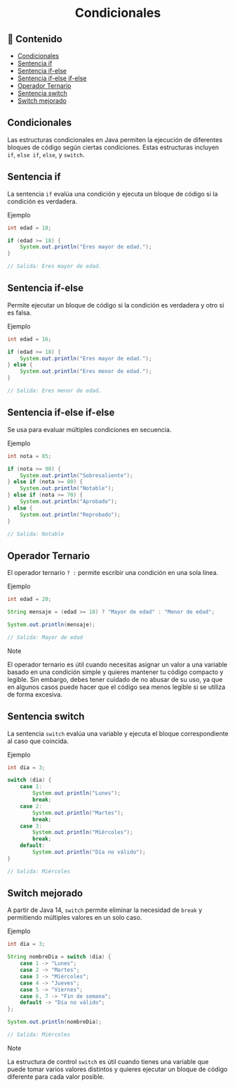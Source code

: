 <h1 align="center">Condicionales</h1>

<h2>📑 Contenido</h2>

- [Condicionales](#condicionales)
- [Sentencia if](#sentencia-if)
- [Sentencia if-else](#sentencia-if-else)
- [Sentencia if-else if-else](#sentencia-if-else-if-else)
- [Operador Ternario](#operador-ternario)
- [Sentencia switch](#sentencia-switch)
- [Switch mejorado](#switch-mejorado)

## Condicionales

Las estructuras condicionales en Java permiten la ejecución de diferentes bloques de código según ciertas condiciones. Estas estructuras incluyen `if`, `else if`, `else`, y `switch`.

## Sentencia if

La sentencia `if` evalúa una condición y ejecuta un bloque de código si la condición es verdadera.

Ejemplo

```java
int edad = 18;

if (edad >= 18) {
    System.out.println("Eres mayor de edad.");
}

// Salida: Eres mayor de edad.
```

## Sentencia if-else

Permite ejecutar un bloque de código si la condición es verdadera y otro si es falsa.

Ejemplo

```java
int edad = 16;

if (edad >= 18) {
    System.out.println("Eres mayor de edad.");
} else {
    System.out.println("Eres menor de edad.");
}

// Salida: Eres menor de edad.
```

## Sentencia if-else if-else

Se usa para evaluar múltiples condiciones en secuencia.

Ejemplo

```java
int nota = 85;

if (nota >= 90) {
    System.out.println("Sobresaliente");
} else if (nota >= 80) {
    System.out.println("Notable");
} else if (nota >= 70) {
    System.out.println("Aprobado");
} else {
    System.out.println("Reprobado");
}

// Salida: Notable
```

## Operador Ternario

El operador ternario `? :` permite escribir una condición en una sola línea.

Ejemplo

```java
int edad = 20;

String mensaje = (edad >= 18) ? "Mayor de edad" : "Menor de edad";

System.out.println(mensaje);

// Salida: Mayor de edad
```

> [!NOTE]
> El operador ternario es útil cuando necesitas asignar un valor a una variable basado en una condición simple y quieres mantener tu código compacto y legible. Sin embargo, debes tener cuidado de no abusar de su uso, ya que en algunos casos puede hacer que el código sea menos legible si se utiliza de forma excesiva.

## Sentencia switch

La sentencia `switch` evalúa una variable y ejecuta el bloque correspondiente al caso que coincida.

Ejemplo

```java
int dia = 3;

switch (dia) {
    case 1:
        System.out.println("Lunes");
        break;
    case 2:
        System.out.println("Martes");
        break;
    case 3:
        System.out.println("Miércoles");
        break;
    default:
        System.out.println("Día no válido");
}

// Salida: Miércoles
```

## Switch mejorado

A partir de Java 14, `switch` permite eliminar la necesidad de `break` y permitiendo múltiples valores en un solo caso.

Ejemplo

```java
int dia = 3;

String nombreDia = switch (dia) {
    case 1 -> "Lunes";
    case 2 -> "Martes";
    case 3 -> "Miércoles";
    case 4 -> "Jueves";
    case 5 -> "Viernes";
    case 6, 7 -> "Fin de semana";
    default -> "Día no válido";
};

System.out.println(nombreDia);

// Salida: Miércoles
```

> [!NOTE]
> La estructura de control `switch` es útil cuando tienes una variable que puede tomar varios valores distintos y quieres ejecutar un bloque de código diferente para cada valor posible.
